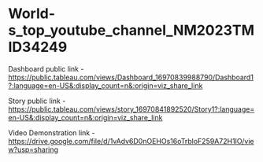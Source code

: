 # World-s_top_youtube_channel_NM2023TMID34249


Dashboard public link -  https://public.tableau.com/views/Dashboard_16970839988790/Dashboard1?:language=en-US&:display_count=n&:origin=viz_share_link 


Story public link - https://public.tableau.com/views/story_16970841892520/Story1?:language=en-US&:display_count=n&:origin=viz_share_link


Video Demonstration link - https://drive.google.com/file/d/1vAdv6D0nOEHOs16oTrbloF259A72H1IO/view?usp=sharing
